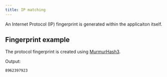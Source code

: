 ```yaml
---
title: IP matching
---
```


An Internet Protocol (IP) fingerprint is generated within the applicaiton itself.

## Fingerprint example

The protocol fingerprint is created using [MurmurHash3](https://en.wikipedia.org/wiki/MurmurHash).

Output:

	8962397923
